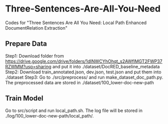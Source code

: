 # Three-Sentences-Are-All-You-Need
Codes for "Three Sentences Are All You Need: Local Path Enhanced DocumentRelation Extraction"

## Prepare Data
Step1: Download folder from https://drive.google.com/drive/folders/1dINWCYhOhqt_s2AWflMGT2FWP37RZWMM?usp=sharing and put it into ./dataset/DocRED_baseline_metadata
Step2: Download train_annotated.json, dev.json, test.json and put them into ./dataset
Step3: Go to ./src/preprocess/ and run make_dataset_doc_path.py. The preprocessed data are stored in ./dataset/100_lower-doc-new-path

## Train Model
Go to src/script and run local_path.sh. The log file will be stored in ./log/100_lower-doc-new-path/local_path/.
